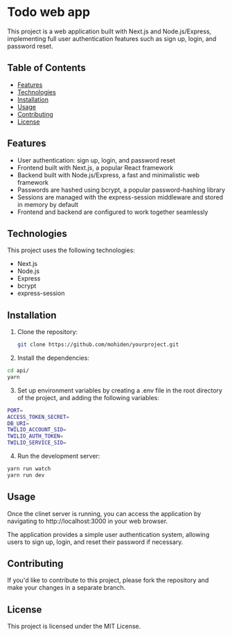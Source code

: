# Todo web app

This project is a web application built with Next.js and Node.js/Express, implementing full user authentication features such as sign up, login, and password reset.

## Table of Contents

- [Features](#features)
- [Technologies](#technologies)
- [Installation](#installation)
- [Usage](#usage)
- [Contributing](#contributing)
- [License](#license)

## Features

- User authentication: sign up, login, and password reset
- Frontend built with Next.js, a popular React framework
- Backend built with Node.js/Express, a fast and minimalistic web framework
- Passwords are hashed using bcrypt, a popular password-hashing library
- Sessions are managed with the express-session middleware and stored in memory by default
- Frontend and backend are configured to work together seamlessly

## Technologies

This project uses the following technologies:

- Next.js
- Node.js
- Express
- bcrypt
- express-session

## Installation

1. Clone the repository:

   ```bash
   git clone https://github.com/mohiden/yourproject.git
   ```

2. Install the dependencies:

```bash
cd api/
yarn
```

3. Set up environment variables by creating a .env file in the root directory of the project, and adding the following variables:

```bash
PORT=
ACCESS_TOKEN_SECRET=
DB_URI=
TWILIO_ACCOUNT_SID=
TWILIO_AUTH_TOKEN=
TWILIO_SERVICE_SID=
```

4. Run the development server:

```bash
yarn run watch
yarn run dev
```

## Usage

Once the clinet server is running, you can access the application by navigating to http://localhost:3000 in your web browser.

The application provides a simple user authentication system, allowing users to sign up, login, and reset their password if necessary.

## Contributing

If you'd like to contribute to this project, please fork the repository and make your changes in a separate branch.

## License

This project is licensed under the MIT License.
